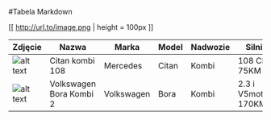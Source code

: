 #Tabela Markdown

[[ http://url.to/image.png | height = 100px ]]

| Zdjęcie   |Nazwa   | Marka  |  Model |  Nadwozie | Silnik | Moc silnika | Produkowany | 
|-----------|--------|-------|--------|----------|---------|-------------|-------------|
|![alt text][logo1] |Citan kombi 108| Mercedes|Citan | Kombi | 108 CDI 75KM | 75KM przy 4000obr/min| od 2012 roku|
|![alt text][logo2] |  Volkswagen Bora Kombi 2| Volkswagen |Bora| Kombi | 2.3 i V5motion 170KM |170KM przy 6200obr./min|od 2000 do 2005r|


[logo1]: http://www.753.sk/uploads/5/3/8/0/5380584/citan.jpg "Logo mercedes" 
[logo2]: http://data.motor-talk.de/data/galleries/0/83/3325/40622277/dsci0060-2322695060863130847.JPG "Logo volkswagen"
